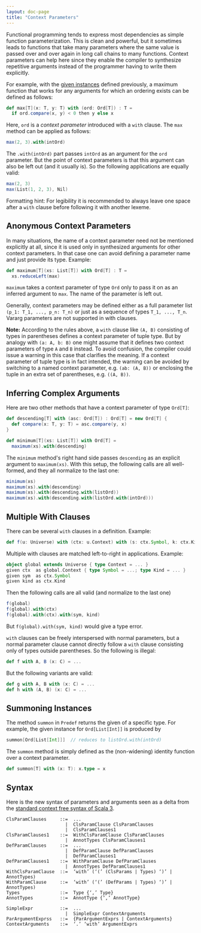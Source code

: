 ```yaml
---
layout: doc-page
title: "Context Parameters"
---
```


Functional programming tends to express most dependencies as simple function parameterization.
This is clean and powerful, but it sometimes leads to functions that take many parameters where the same value is passed over and over again in long call chains to many
functions. Context parameters can help here since they enable the compiler to synthesize
repetitive arguments instead of the programmer having to write them explicitly.

For example, with the [given instances](./givens.md) defined previously,
a maximum function that works for any arguments for which an ordering exists can be defined as follows:
```scala
def max[T](x: T, y: T) with (ord: Ord[T]) : T =
  if ord.compare(x, y) < 0 then y else x
```
Here, `ord` is a _context parameter_ introduced with a `with` clause.
The `max` method can be applied as follows:
```scala
max(2, 3).with(intOrd)
```
The `.with(intOrd)` part passes `intOrd` as an argument for the `ord` parameter. But the point of
context parameters is that this argument can also be left out (and it usually is). So the following
applications are equally valid:
```scala
max(2, 3)
max(List(1, 2, 3), Nil)
```
Formatting hint: For legibility it is recommended to always leave one space after a `with` clause before following it with another lexeme.

## Anonymous Context Parameters

In many situations, the name of a context parameter need not be
mentioned explicitly at all, since it is used only in synthesized arguments for
other context parameters. In that case one can avoid defining a parameter name
and just provide its type. Example:
```scala
def maximum[T](xs: List[T]) with Ord[T] : T =
  xs.reduceLeft(max)
```
`maximum` takes a context parameter of type `Ord` only to pass it on as an
inferred argument to `max`. The name of the parameter is left out.

Generally, context parameters may be defined either as a full parameter list `(p_1: T_1, ..., p_n: T_n)` or just as a sequence of types `T_1, ..., T_n`. Vararg parameters are not supported in with clauses.

**Note:** According to the rules above, a `with` clause like `(A, B)` consisting of types in parentheses defines a context parameter of tuple type. But by analogy with `(a: A, b: B)` one might assume that it defines two context parameters
of type `A` and `B` instead. To avoid confusion, the compiler could issue a warning in this case that clarifies the meaning. If a context parameter of tuple type is in fact intended, the warning can be avoided by switching to a named context parameter,
e.g. `(ab: (A, B))` or enclosing the tuple in an extra set of parentheses, e.g. `((A, B))`.

## Inferring Complex Arguments

Here are two other methods that have a context parameter of type `Ord[T]`:
```scala
def descending[T] with (asc: Ord[T]) : Ord[T] = new Ord[T] {
  def compare(x: T, y: T) = asc.compare(y, x)
}

def minimum[T](xs: List[T]) with Ord[T] =
  maximum(xs).with(descending)
```
The `minimum` method's right hand side passes `descending` as an explicit argument to `maximum(xs)`.
With this setup, the following calls are all well-formed, and they all normalize to the last one:
```scala
minimum(xs)
maximum(xs).with(descending)
maximum(xs).with(descending.with(listOrd))
maximum(xs).with(descending.with(listOrd.with(intOrd)))
```

## Multiple With Clauses

There can be several `with` clauses in a definition. Example:
```scala
def f(u: Universe) with (ctx: u.Context) with (s: ctx.Symbol, k: ctx.Kind) = ...
```
Multiple with clauses are matched left-to-right in applications. Example:
```scala
object global extends Universe { type Context = ... }
given ctx  as global.Context { type Symbol = ...; type Kind = ... }
given sym  as ctx.Symbol
given kind as ctx.Kind
```
Then the following calls are all valid (and normalize to the last one)
```scala
f(global)
f(global).with(ctx)
f(global).with(ctx).with(sym, kind)
```
But `f(global).with(sym, kind)` would give a type error.

`with` clauses can be freely interspersed with normal parameters, but a normal parameter clause cannot
directly follow a `with` clause consisting only of types outside parentheses. So the following is illegal:
```scala
def f with A, B (x: C) = ...
```
But the following variants are valid:
```scala
def g with A, B with (x: C) = ...
def h with (A, B) (x: C) = ...
```

## Summoning Instances

The method `summon` in `Predef` returns the given of a specific type. For example,
the given instance for `Ord[List[Int]]` is produced by
```scala
summon[Ord[List[Int]]]  // reduces to listOrd.with(intOrd)
```
The `summon` method is simply defined as the (non-widening) identity function over a context parameter.
```scala
def summon[T] with (x: T): x.type = x
```

## Syntax

Here is the new syntax of parameters and arguments seen as a delta from the [standard context free syntax of Scala 3](../../internals/syntax.md).
```
ClsParamClauses     ::=  ...
                      |  ClsParamClause ClsParamClauses
                      |  ClsParamClauses1
ClsParamClauses1    ::=  WithClsParamClause ClsParamClauses
                      |  AnnotTypes ClsParamClauses1
DefParamClauses     ::=  ...
                      |  DefParamClause DefParamClauses
                      |  DefParamClauses1
DefParamClauses1    ::=  WithParamClause DefParamClauses
                      |  AnnotTypes DefParamClauses1
WithClsParamClause  ::=  ‘with’ (‘(’ (ClsParams | Types) ‘)’ | AnnotTypes)
WithParamClause     ::=  ‘with’ (‘(’ (DefParams | Types) ‘)’ | AnnotTypes)
Types               ::=  Type {‘,’ Type}
AnnotTypes          ::=  AnnotType {‘,’ AnnotType}

SimpleExpr          ::=  ...
                      |  SimpleExpr ContextArguments
ParArgumentExprss   ::=  {ParArgumentExprs | ContextArguments}
ContextArguments    ::=  ‘.’ ‘with’ ArgumentExprs

```
